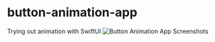 # button-animation-app
Trying out animation with SwiftUI
![Button Animation App Screenshots](https://user-images.githubusercontent.com/114803121/230225192-e4066222-fb03-40fd-ba9c-bc35183be57d.jpg)
